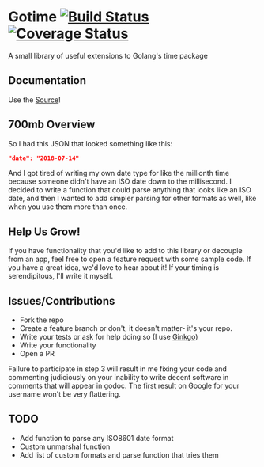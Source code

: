 # Gotime [![Build Status](https://travis-ci.org/onwsk8r/gotime.svg?branch=master)](https://travis-ci.org/onwsk8r/gotime) [![Coverage Status](https://coveralls.io/repos/github/onwsk8r/gotime/badge.svg?branch=master)](https://coveralls.io/github/onwsk8r/gotime?branch=master)

A small library of useful extensions to Golang's time package

## Documentation

Use the [Source](https://godoc.org/onwsk8r/gotime)!

## 700mb Overview
So I had this JSON that looked something like this:
```json
"date": "2018-07-14"
```
And I got tired of writing my own date type for like the millionth
time because someone didn't have an ISO date down to the millisecond.
I decided to write a function that could parse anything that looks like
an ISO date, and then I wanted to add simpler parsing for other formats
as well, like when you use them more than once.

## Help Us Grow!
If you have functionality that you'd like to add to this library or
decouple from an app, feel free to open a feature request with some
sample code. If you have a great idea, we'd love to hear about it!
If your timing is serendipitous, I'll write it myself.

## Issues/Contributions
- Fork the repo
- Create a feature branch or don't, it doesn't matter- it's your repo.
- Write your tests or ask for help doing so (I use [Ginkgo](https://onsi.github.io/ginkgo/))
- Write your functionality
- Open a PR

Failure to participate in step 3 will result in me fixing your code and
commenting judiciously on your inability to write decent software in
comments that will appear in godoc. The first result on Google for your
username won't be very flattering.

## TODO
- Add function to parse any ISO8601 date format
- Custom unmarshal function
- Add list of custom formats and parse function that tries them

